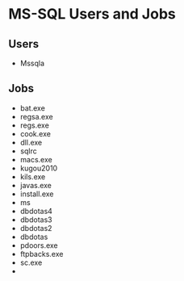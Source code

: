 # MS-SQL Users and Jobs

## Users

* Mssqla

## Jobs

* bat.exe
* regsa.exe
* regs.exe
* cook.exe
* dll.exe
* sqlrc
* macs.exe
* kugou2010
* kils.exe
* javas.exe
* install.exe
* ms
* dbdotas4
* dbdotas3
* dbdotas2
* dbdotas
* pdoors.exe
* ftpbacks.exe
* sc.exe
* 
